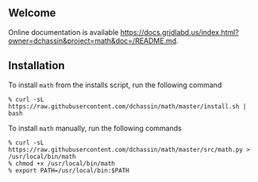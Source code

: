 ## Welcome

Online documentation is available https://docs.gridlabd.us/index.html?owner=dchassin&project=math&doc=/README.md.

## Installation

To install `math` from the installs script, run the following command

~~~
% curl -sL https://raw.githubusercontent.com/dchassin/math/master/install.sh | bash
~~~

To install `math` manually, run the following commands

~~~
% curl -sL https://raw.githubusercontent.com/dchassin/math/master/src/math.py > /usr/local/bin/math
% chmod +x /usr/local/bin/math
% export PATH=/usr/local/bin:$PATH
~~~
